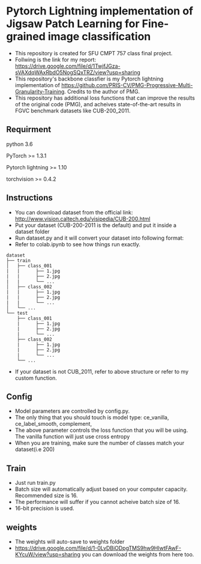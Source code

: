 # Pytorch Lightning implementation of Jigsaw Patch Learning for Fine-grained image classification

- This repository is created for SFU CMPT 757 class final project. 
- Follwing is the link for my report: https://drive.google.com/file/d/1TwjfJGza-sVAXdqWAxRbdO5NogSQxTRZ/view?usp=sharing
- This repository's backbone classfier is my Pytorch lightning implementation of https://github.com/PRIS-CV/PMG-Progressive-Multi-Granularity-Training. Credits to the author of PMG. 
- This repository has additional loss functions that can improve the results of the original code (PMG), and acheives state-of-the-art results in FGVC benchmark datasets like CUB-200_2011. 

## Requirment

python 3.6

PyTorch >= 1.3.1

Pytorch lightning >= 1.10 

torchvision >= 0.4.2

## Instructions

- You can download dataset from the official link: http://www.vision.caltech.edu/visipedia/CUB-200.html
- Put your dataset (CUB-200-2011 is the default) and put it inside a dataset folder
- Run dataset.py and it will convert your dataset into following format:
- Refer to colab.ipynb to see how things run exactly. 

```
dataset
├── train
│   ├── class_001
|   |      ├── 1.jpg
|   |      ├── 2.jpg
|   |      └── ...
│   ├── class_002
|   |      ├── 1.jpg
|   |      ├── 2.jpg
|   |      └── ...
│   └── ...
└── test
    ├── class_001
    |      ├── 1.jpg
    |      ├── 2.jpg
    |      └── ...
    ├── class_002
    |      ├── 1.jpg
    |      ├── 2.jpg
    |      └── ...
    └── ...

```

- If your dataset is not CUB_2011, refer to above structure or refer to my custom function. 

## Config 

- Model parameters are controlled by config.py. 
- The only thing that you should touch is  model type: ce_vanilla, ce_label_smooth, complement,
- The above parameter controls the loss function that you will be using. The vanilla function will just use cross entropy
- When you are training, make sure the number of classes match your dataset(i.e 200)

## Train
- Just run train.py
- Batch size will automatically adjust based on your computer capacity. Recommended size is 16.
- The performance will suffer if you cannot acheive batch size of 16.
- 16-bit precision is used. 

## weights

- The weights will auto-save to weights folder
- https://drive.google.com/file/d/1-0LvDBiODpgTMS9hw9HIwtFAwF-KYcuW/view?usp=sharing you can download the weights from here too. 
